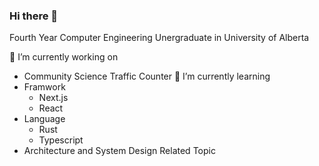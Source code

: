 ### Hi there 👋

Fourth Year Computer Engineering Unergraduate in University of Alberta 

🔭 I’m currently working on
  - Community Science Traffic Counter
🌱 I’m currently learning
  - Framwork
    - Next.js
    - React
  - Language
    - Rust
    - Typescript
  - Architecture and System Design Related Topic
 

